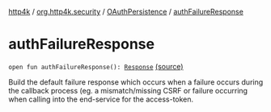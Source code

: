 [http4k](../../index.md) / [org.http4k.security](../index.md) / [OAuthPersistence](index.md) / [authFailureResponse](./auth-failure-response.md)

# authFailureResponse

`open fun authFailureResponse(): `[`Response`](../../org.http4k.core/-response/index.md) [(source)](https://github.com/http4k/http4k/blob/master/http4k-security-oauth/src/main/kotlin/org/http4k/security/OAuthPersistence.kt#L40)

Build the default failure response which occurs when a failure occurs during the callback process (eg. a mismatch/missing
CSRF or failure occurring when calling into the end-service for the access-token.

